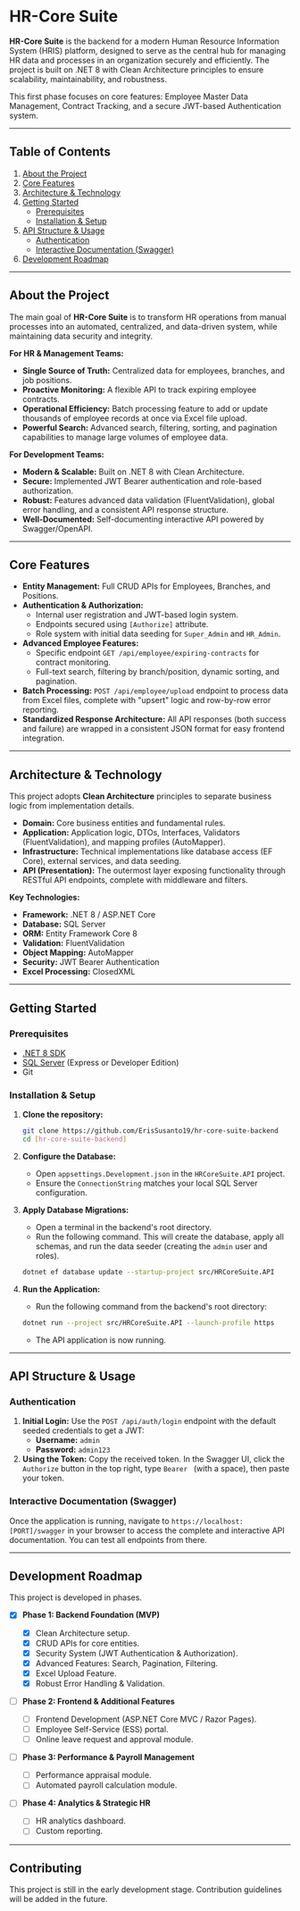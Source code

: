 # HR-Core Suite

**HR-Core Suite** is the backend for a modern Human Resource Information System (HRIS) platform, designed to serve as the central hub for managing HR data and processes in an organization securely and efficiently. The project is built on .NET 8 with Clean Architecture principles to ensure scalability, maintainability, and robustness.

This first phase focuses on core features: Employee Master Data Management, Contract Tracking, and a secure JWT-based Authentication system.

---

## Table of Contents

1.  [About the Project](#about-the-project)
2.  [Core Features](#core-features)
3.  [Architecture & Technology](#architecture--technology)
4.  [Getting Started](#getting-started)
    *   [Prerequisites](#prerequisites)
    *   [Installation & Setup](#installation--setup)
5.  [API Structure & Usage](#api-structure--usage)
    *   [Authentication](#authentication)
    *   [Interactive Documentation (Swagger)](#interactive-documentation-swagger)
6.  [Development Roadmap](#development-roadmap)

---

## About the Project

The main goal of **HR-Core Suite** is to transform HR operations from manual processes into an automated, centralized, and data-driven system, while maintaining data security and integrity.

**For HR & Management Teams:**
*   **Single Source of Truth:** Centralized data for employees, branches, and job positions.
*   **Proactive Monitoring:** A flexible API to track expiring employee contracts.
*   **Operational Efficiency:** Batch processing feature to add or update thousands of employee records at once via Excel file upload.
*   **Powerful Search:** Advanced search, filtering, sorting, and pagination capabilities to manage large volumes of employee data.

**For Development Teams:**
*   **Modern & Scalable:** Built on .NET 8 with Clean Architecture.
*   **Secure:** Implemented JWT Bearer authentication and role-based authorization.
*   **Robust:** Features advanced data validation (FluentValidation), global error handling, and a consistent API response structure.
*   **Well-Documented:** Self-documenting interactive API powered by Swagger/OpenAPI.

---

## Core Features

*   **Entity Management:** Full CRUD APIs for Employees, Branches, and Positions.
*   **Authentication & Authorization:**
    *   Internal user registration and JWT-based login system.
    *   Endpoints secured using `[Authorize]` attribute.
    *   Role system with initial data seeding for `Super_Admin` and `HR_Admin`.
*   **Advanced Employee Features:**
    *   Specific endpoint `GET /api/employee/expiring-contracts` for contract monitoring.
    *   Full-text search, filtering by branch/position, dynamic sorting, and pagination.
*   **Batch Processing:** `POST /api/employee/upload` endpoint to process data from Excel files, complete with "upsert" logic and row-by-row error reporting.
*   **Standardized Response Architecture:** All API responses (both success and failure) are wrapped in a consistent JSON format for easy frontend integration.

---

## Architecture & Technology

This project adopts **Clean Architecture** principles to separate business logic from implementation details.

*   **Domain:** Core business entities and fundamental rules.
*   **Application:** Application logic, DTOs, Interfaces, Validators (FluentValidation), and mapping profiles (AutoMapper).
*   **Infrastructure:** Technical implementations like database access (EF Core), external services, and data seeding.
*   **API (Presentation):** The outermost layer exposing functionality through RESTful API endpoints, complete with middleware and filters.

**Key Technologies:**
*   **Framework:** .NET 8 / ASP.NET Core
*   **Database:** SQL Server
*   **ORM:** Entity Framework Core 8
*   **Validation:** FluentValidation
*   **Object Mapping:** AutoMapper
*   **Security:** JWT Bearer Authentication
*   **Excel Processing:** ClosedXML

---

## Getting Started

### Prerequisites

*   [.NET 8 SDK](https://dotnet.microsoft.com/en-us/download/dotnet/8.0)
*   [SQL Server](https://www.microsoft.com/en-us/sql-server/sql-server-downloads) (Express or Developer Edition)
*   Git

### Installation & Setup

1.  **Clone the repository:**
    ```bash
    git clone https://github.com/ErisSusanto19/hr-core-suite-backend
    cd [hr-core-suite-backend]
    ```

2.  **Configure the Database:**
    *   Open `appsettings.Development.json` in the `HRCoreSuite.API` project.
    *   Ensure the `ConnectionString` matches your local SQL Server configuration.

3.  **Apply Database Migrations:**
    *   Open a terminal in the backend's root directory.
    *   Run the following command. This will create the database, apply all schemas, and run the data seeder (creating the `admin` user and roles).
    ```bash
    dotnet ef database update --startup-project src/HRCoreSuite.API
    ```

4.  **Run the Application:**
    *   Run the following command from the backend's root directory:
    ```bash
    dotnet run --project src/HRCoreSuite.API --launch-profile https
    ```
    *   The API application is now running.

---

## API Structure & Usage

### Authentication

1.  **Initial Login:** Use the `POST /api/auth/login` endpoint with the default seeded credentials to get a JWT:
    *   **Username:** `admin`
    *   **Password:** `admin123`
2.  **Using the Token:** Copy the received token. In the Swagger UI, click the `Authorize` button in the top right, type `Bearer ` (with a space), then paste your token.

### Interactive Documentation (Swagger)

Once the application is running, navigate to `https://localhost:[PORT]/swagger` in your browser to access the complete and interactive API documentation. You can test all endpoints from there.

---

## Development Roadmap

This project is developed in phases.

*   [x] **Phase 1: Backend Foundation (MVP)**
    *   [x] Clean Architecture setup.
    *   [x] CRUD APIs for core entities.
    *   [x] Security System (JWT Authentication & Authorization).
    *   [x] Advanced Features: Search, Pagination, Filtering.
    *   [x] Excel Upload Feature.
    *   [x] Robust Error Handling & Validation.

*   [ ] **Phase 2: Frontend & Additional Features**
    *   [ ] Frontend Development (ASP.NET Core MVC / Razor Pages).
    *   [ ] Employee Self-Service (ESS) portal.
    *   [ ] Online leave request and approval module.

* [ ] **Phase 3: Performance & Payroll Management**

  * [ ] Performance appraisal module.
  * [ ] Automated payroll calculation module.

* [ ] **Phase 4: Analytics & Strategic HR**

  * [ ] HR analytics dashboard.
  * [ ] Custom reporting.

---

## Contributing

This project is still in the early development stage. Contribution guidelines will be added in the future.
